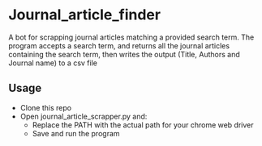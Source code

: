 # Journal_article_finder
A bot for scrapping journal articles matching a provided search term. The program accepts a search term, and returns all the journal articles containing the search term, then writes the output (Title, Authors and Journal name) to a csv file

## Usage
* Clone this repo
* Open journal_article_scrapper.py and:
    * Replace the PATH with the actual path for your chrome web driver
    * Save and run the program
